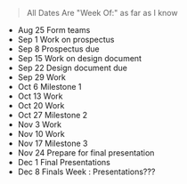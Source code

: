 > All Dates Are "Week Of:" as far as I know

  * Aug 25 Form teams
  * Sep 1 Work on prospectus
  * Sep 8 Prospectus due
  * Sep 15 Work on design document
  * Sep 22 Design document due
  * Sep 29 Work
  * Oct 6 Milestone 1
  * Oct 13 Work
  * Oct 20 Work
  * Oct 27 Milestone 2
  * Nov 3 Work
  * Nov 10 Work
  * Nov 17 Milestone 3
  * Nov 24 Prepare for final presentation
  * Dec 1 Final Presentations
  * Dec 8 Finals Week : Presentations???